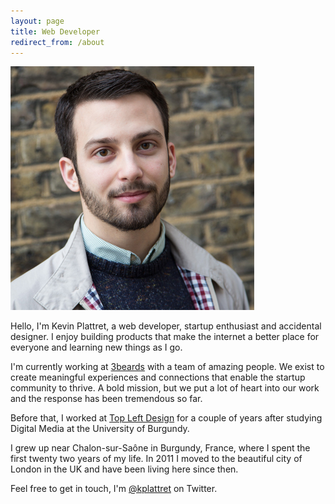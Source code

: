 ```yaml
---
layout: page
title: Web Developer
redirect_from: /about
---
```


![{{ site.title }}](/img/kevin-plattret.jpg)

Hello, I'm Kevin Plattret, a web developer, startup enthusiast and accidental designer. I enjoy
building products that make the internet a better place for everyone and learning new things as I
go.

I'm currently working at [3beards](http://3-beards.com) with a team of amazing people. We exist to
create meaningful experiences and connections that enable the startup community to thrive. A bold
mission, but we put a lot of heart into our work and the response has been tremendous so far.

Before that, I worked at [Top Left Design](http://topleftdesign.com) for a couple of years after
studying Digital Media at the University of Burgundy.

I grew up near Chalon-sur-Saône in Burgundy, France, where I spent the first twenty two years of my
life. In 2011 I moved to the beautiful city of London in the UK and have been living here since
then.

Feel free to get in touch, I'm [@kplattret](https://twitter.com/kplattret) on Twitter.
